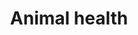 ---
title: Animal health
longTitle: 'Animal health'
tags:
- gccommon
narrowerTerm:
- "[[Health]]"
relatedTerm:
- "[[Animals Animal diseases Veterinary medicine]]"
use:
- "[[Health of animals]]"
---
